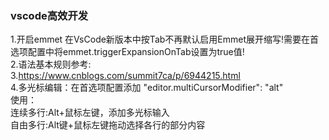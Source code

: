 ### vscode高效开发
1.开启emmet 在VsCode新版本中按Tab不再默认启用Emmet展开缩写!需要在首选项配置中将emmet.triggerExpansionOnTab设置为true值!<br>
2.语法基本规则参考:<br>
3.https://www.cnblogs.com/summit7ca/p/6944215.html <br>
4.多光标编辑：在首选项配置添加 "editor.multiCursorModifier": "alt" <br>
使用：<br>
连续多行:Alt+鼠标左键，添加多光标输入 <br>
自由多行:Alt键+鼠标左键拖动选择各行的部分内容  <br>



